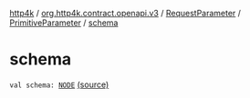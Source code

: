 [http4k](../../../index.md) / [org.http4k.contract.openapi.v3](../../index.md) / [RequestParameter](../index.md) / [PrimitiveParameter](index.md) / [schema](./schema.md)

# schema

`val schema: `[`NODE`](index.md#NODE) [(source)](https://github.com/http4k/http4k/blob/master/http4k-contract/src/main/kotlin/org/http4k/contract/openapi/v3/model.kt#L84)